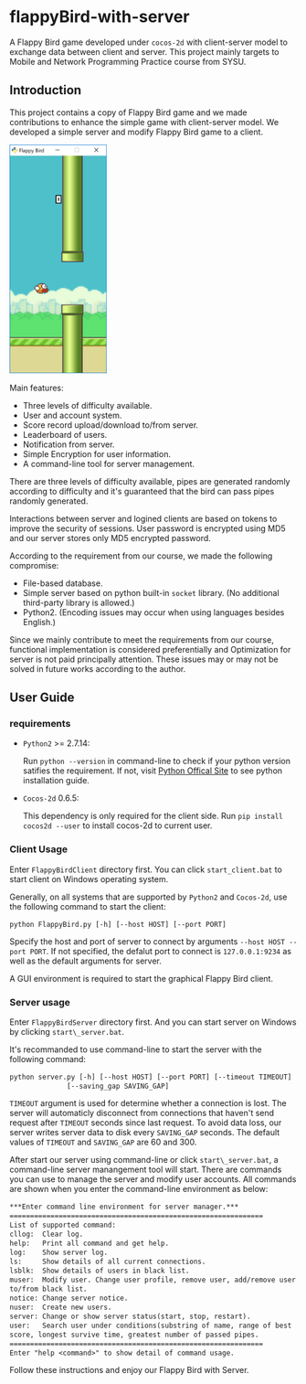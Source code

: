 # flappyBird-with-server

A Flappy Bird game developed under `cocos-2d` with client-server model to exchange data between client and server.
This project mainly targets to Mobile and Network Programming Practice course from SYSU.

## Introduction

This project contains a copy of Flappy Bird game and we made contributions to enhance the simple game with client-server model.
We developed a simple server and modify Flappy Bird game to a client.

<img src="/screenshots/client.png" height="400px">

Main features:

* Three levels of difficulty available.
* User and account system.
* Score record upload/download to/from server.
* Leaderboard of users.
* Notification from server.
* Simple Encryption for user information.
* A command-line tool for server management.

There are three levels of difficulty available, pipes are generated randomly according to difficulty and it's guaranteed that
the bird can pass pipes randomly generated.

Interactions between server and logined clients are based on tokens to improve the security of sessions. User password is encrypted
using MD5 and our server stores only MD5 encrypted password.

According to the requirement from our course, we made the following compromise:

* File-based database.
* Simple server based on python built-in `socket` library. (No additional third-party library is allowed.)
* Python2. (Encoding issues may occur when using languages besides English.)

Since we mainly contribute to meet the requirements from our course, functional implementation is considered preferentially and
Optimization for server is not paid principally attention. These issues may or may not be solved in future works according to
the author.

## User Guide

### requirements

* `Python2` >= 2.7.14:

    Run `python --version` in command-line to check if your python version satifies the requirement. If not, visit 
    [Python Offical Site](https://www.python.org/) to see python installation guide.

* `Cocos-2d` 0.6.5:

    This dependency is only required for the client side. Run `pip install cocos2d --user` to install cocos-2d to current user.

### Client Usage

Enter `FlappyBirdClient` directory first. You can click `start_client.bat` to start client on Windows operating system.

Generally, on all systems that are supported by `Python2` and `Cocos-2d`, use the following command to start the client:

```
python FlappyBird.py [-h] [--host HOST] [--port PORT]
```

Specify the host and port of server to connect by arguments `--host HOST --port PORT`. If not specified, the defalut port to 
connect is `127.0.0.1:9234` as well as the default arguments for server.

A GUI environment is required to start the graphical Flappy Bird client.

### Server usage

Enter `FlappyBirdServer` directory first. And you can start server on Windows by clicking `start\_server.bat`.

It's recommanded to use command-line to start the server with the following command:

```
python server.py [-h] [--host HOST] [--port PORT] [--timeout TIMEOUT]
              [--saving_gap SAVING_GAP]
```

`TIMEOUT` argument is used for determine whether a connection is lost. The server will automaticly disconnect from connections
that haven't send request after `TIMEOUT` seconds since last request. To avoid data loss, our server writes server data to disk
every `SAVING_GAP` seconds. The default values of `TIMEOUT` and `SAVING_GAP` are 60 and 300.

After start our server using command-line or click `start\_server.bat`, a command-line server manangement tool will start. There
are commands you can use to manage the server and modify user accounts. All commands are shown when you enter the command-line
environment as below:

```
***Enter command line environment for server manager.***
==============================================================
List of supported command:
cllog:  Clear log.
help:   Print all command and get help.
log:    Show server log.
ls:     Show details of all current connections.
lsblk:  Show details of users in black list.
muser:  Modify user. Change user profile, remove user, add/remove user to/from black list.
notice: Change server notice.
nuser:  Create new users.
server: Change or show server status(start, stop, restart).
user:   Search user under conditions(substring of name, range of best score, longest survive time, greatest number of passed pipes.
==============================================================
Enter "help <command>" to show detail of command usage.

```

Follow these instructions and enjoy our Flappy Bird with Server.
